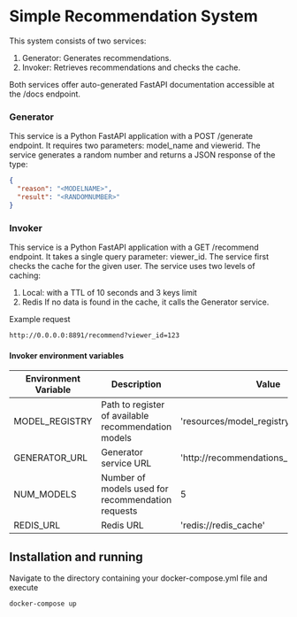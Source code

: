 # Simple Recommendation System

This system consists of two services:

1. Generator: Generates recommendations.
2. Invoker: Retrieves recommendations and checks the cache.

Both services offer auto-generated FastAPI documentation accessible at the /docs endpoint.

### Generator
This service is a Python FastAPI application with a POST /generate endpoint. 
It requires two parameters: model_name and viewerid. 
The service generates a random number and returns a JSON response of the type: 
```json
{
  "reason": "<MODELNAME>",
  "result": "<RANDOMNUMBER>"
}
```

### Invoker
This service is a Python FastAPI application with a GET /recommend endpoint. 
It takes a single query parameter: viewer_id. 
The service first checks the cache for the given user. The service uses two levels of caching:

1. Local: with a TTL of 10 seconds and 3 keys limit
2. Redis
If no data is found in the cache, it calls the Generator service.

Example request
```sh
http://0.0.0.0:8891/recommend?viewer_id=123
```

#### Invoker environment variables

| Environment Variable | Description                                         | Value                                   |
|----------------------|-----------------------------------------------------|-----------------------------------------|
| MODEL_REGISTRY       | Path to register of available recommendation models | 'resources/model_registry.json'         |
| GENERATOR_URL        | Generator service URL                               | 'http://recommendations_generator:8890' |
| NUM_MODELS           | Number of models used for recommendation requests   | 5                                       |
| REDIS_URL            | Redis URL                                           | 'redis://redis_cache'                   |

## Installation and running

Navigate to the directory containing your docker-compose.yml file and execute

```sh
docker-compose up
```
